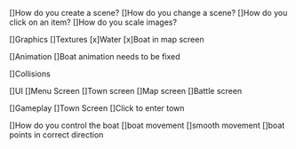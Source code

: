 []How do you create a scene?
[]How do you change a scene?
[]How do you click on an item?
[]How do you scale images?

[]Graphics
    []Textures
        [x]Water
    [x]Boat in map screen


[]Animation
    []Boat animation needs to be fixed

[]Collisions

[]UI
    []Menu Screen
    []Town screen
    []Map screen
    []Battle screen

[]Gameplay
    []Town Screen
    []Click to enter town


[]How do you control the boat
    []boat movement
        []smooth movement
        []boat points in correct direction

